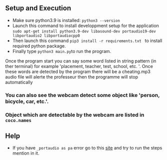## Setup and Execution
- Make sure python3.9 is installed: `python3 --version`
- Launch this command to install developpment setup for the application `sudo apt-get install python3.9-dev libasound-dev portaudio19-dev libportaudio2 libportaudiocpp0`
- Then launch this command `pip3 install -r requirements.txt ` to install required python package.
- Finally type `python3 main.py`to run the program.


Once the program start you can say some word listed in string pattern (in ther terminal) for example 'placement, teacher, test, school, etc. '. Once these words are detected by the program there will be a cheating.mp3 audio file will alerte the professeur then the programme will stop automatically

### You can also see the webcam detect some object like 'person, bicycle, car, etc.'.
### Object which are detectable by the webcam are listed in `coco.names`  

## Help
- If you have `_portaudio as pa` error go to this [site](https://stackoverflow.com/questions/20023131/cannot-install-pyaudio-gcc-error) and try to run the steps mention in it. 



